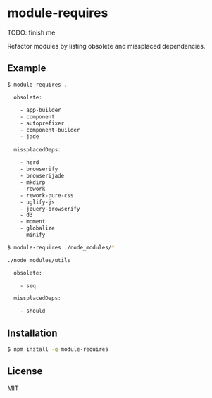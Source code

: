 
# module-requires

  TODO: finish me
  
  Refactor modules by listing obsolete and missplaced dependencies.

## Example

```bash
$ module-requires .

  obsolete:
  
    - app-builder
    - component
    - autoprefixer
    - component-builder
    - jade
  
  missplacedDeps:
  
    - herd
    - browserify
    - browserijade
    - mkdirp
    - rework
    - rework-pure-css
    - uglify-js
    - jquery-browserify
    - d3
    - moment
    - globalize
    - minify

$ module-requires ./node_modules/*

./node_modules/utils

  obsolete:

    - seq

  missplacedDeps:

    - should

```

## Installation

```bash
$ npm install -g module-requires
```

## License

  MIT